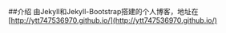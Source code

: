 ##介绍
由Jekyll和Jekyll-Bootstrap搭建的个人博客，地址在[http://ytt747536970.github.io/](http://ytt747536970.github.io/)
